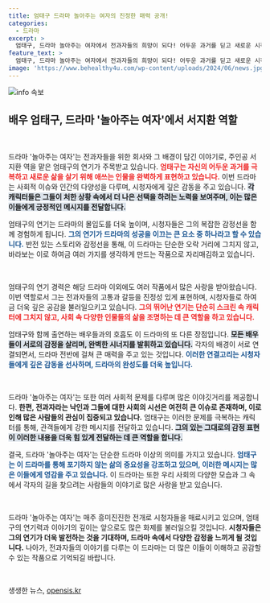 ```yaml
---
title: 엄태구 드라마 놀아주는 여자의 진정한 매력 공개!
categories:
  - 드라마
excerpt: >
  엄태구, 드라마 놀아주는 여자에서 전과자들의 희망이 되다! 어두운 과거를 딛고 새로운 시작을 알리는 그의 연기에 주목하라. 
feature_text: >
  엄태구, 드라마 놀아주는 여자에서 전과자들의 희망이 되다! 어두운 과거를 딛고 새로운 시작을 알리는 그의 연기에 주목하라. 
image: 'https://www.behealthy4u.com/wp-content/uploads/2024/06/news.jpg'
---
```


<p><img src="https://www.behealthy4u.com/wp-content/uploads/2024/06/news.jpg" alt="info 속보" /></p>

<h2 data-ke-size="size26">배우 엄태구, 드라마 '놀아주는 여자'에서 서지환 역할</h2>

<p data-ke-size="size16">&nbsp;</p>

<p>드라마 '놀아주는 여자'는 전과자들을 위한 회사와 그 배경이 담긴 이야기로, 주인공 서지환 역을 맡은 엄태구의 연기가 주목받고 있습니다. <b><span style="color: #ee2323;">엄태구는 자신의 어두운 과거를 극복하고 새로운 삶을 살기 위해 애쓰는 인물을 완벽하게 표현하고 있습니다.</span></b> 이번 드라마는 사회적 이슈와 인간의 다양성을 다루며, 시청자에게 깊은 감동을 주고 있습니다. <b><span style="background-color: #21538527;">각 캐릭터들은 그들이 처한 상황 속에서 더 나은 선택을 하려는 노력을 보여주며, 이는 많은 이들에게 긍정적인 메시지를 전달합니다.</span></b> </p>

<p>엄태구의 연기는 드라마의 몰입도를 더욱 높이며, 시청자들은 그의 복잡한 감정선을 함께 경험하게 됩니다. <b><span style="color: #1a5490;">그의 연기가 드라마의 성공을 이끄는 큰 요소 중 하나라고 할 수 있습니다.</span></b> 반전 있는 스토리와 감정선을 통해, 이 드라마는 단순한 오락 거리에 그치지 않고, 바라보는 이로 하여금 여러 가지를 생각하게 만드는 작품으로 자리매김하고 있습니다. <p data-ke-size="size16">&nbsp;</p></p>

<p>엄태구의 연기 경력은 해당 드라마 이외에도 여러 작품에서 많은 사랑을 받아왔습니다. 이번 역할로서 그는 전과자들의 고통과 갈등을 진정성 있게 표현하며, 시청자들로 하여금 더욱 깊은 공감을 불러일으키고 있습니다. <b><span style="color: #ee2323;">그의 뛰어난 연기는 단순히 스크린 속 캐릭터에 그치지 않고, 사회 속 다양한 인물들의 삶을 조명하는 데 큰 역할을 하고 있습니다.</span></b> </p>

<p>엄태구와 함께 출연하는 배우들과의 호흡도 이 드라마의 또 다른 장점입니다. <b><span style="background-color: #21538527;">모든 배우들이 서로의 감정을 살리며, 완벽한 시너지를 발휘하고 있습니다.</span></b> 각자의 배경이 서로 연결되면서, 드라마 전반에 걸쳐 큰 매력을 주고 있는 것입니다. <b><span style="color: #1a5490;">이러한 연결고리는 시청자들에게 깊은 감동을 선사하며, 드라마의 완성도를 더욱 높입니다.</span></b></p>

<p data-ke-size="size16">&nbsp;</p>

<p>드라마 '놀아주는 여자'는 또한 여러 사회적 문제를 다루며 많은 이야깃거리를 제공합니다. <b><span style="ee2323;">한편, 전과자라는 낙인과 그들에 대한 사회의 시선은 여전히 큰 이슈로 존재하며, 이로 인해 많은 사람들의 관심이 집중되고 있습니다.</span></b> 엄태구는 이러한 문제를 극복하는 캐릭터를 통해, 관객들에게 강한 메시지를 전달하고 있습니다. <b><span style="background-color: #21538527;">그의 있는 그대로의 감정 표현이 이러한 내용을 더욱 힘 있게 전달하는 데 큰 역할을 합니다.</span></b></p>

<p>결국, 드라마 '놀아주는 여자'는 단순한 드라마 이상의 의미를 가지고 있습니다. <b><span style="color: #1a5490;">엄태구는 이 드라마를 통해 포기하지 않는 삶의 중요성을 강조하고 있으며, 이러한 메시지는 많은 이들에게 영감을 주고 있습니다.</span></b> 이 드라마는 또한 우리 사회의 다양한 모습과 그 속에서 각자의 길을 찾으려는 사람들의 이야기로 많은 사랑을 받고 있습니다. <p data-ke-size="size16">&nbsp;</p></p>

<p>드라마 '놀아주는 여자'는 매주 흥미진진한 전개로 시청자들을 매료시키고 있으며, 엄태구의 연기력과 이야기의 깊이는 앞으로도 많은 화제를 불러일으킬 것입니다. <b><span style="ee2323;">시청자들은 그의 연기가 더욱 발전하는 것을 기대하며, 드라마 속에서 다양한 감정을 느끼게 될 것입니다.</span></b> 나아가, 전과자들의 이야기를 다루는 이 드라마는 더 많은 이들이 이해하고 공감할 수 있는 작품으로 기억되길 바랍니다.<p data-ke-size="size16">&nbsp;</p></p>
생생한 뉴스, <a href="https://opensis.kr" rel="dofollow">opensis.kr</a>


